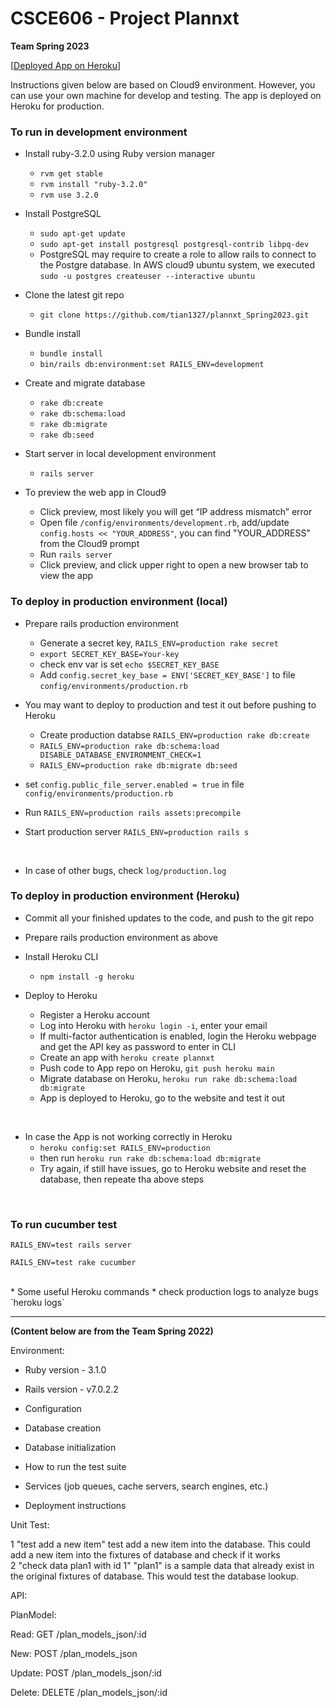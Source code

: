 # CSCE606 - Project Plannxt

**Team Spring 2023**

[[Deployed App on Heroku](https://plannxt.herokuapp.com/)]


Instructions given below are based on Cloud9 environment. However, you can use your own machine for develop and testing. The app is deployed on Heroku for production.

### To run in development environment

* Install ruby-3.2.0 using Ruby version manager
  * `rvm get stable`
  * `rvm install "ruby-3.2.0"`
  * `rvm use 3.2.0`

* Install PostgreSQL
  * `sudo apt-get update`
  * `sudo apt-get install postgresql postgresql-contrib libpq-dev`
  * PostgreSQL may require to create a role to allow rails to connect to the Postgre database. In AWS cloud9 ubuntu system, we executed `sudo -u postgres createuser --interactive ubuntu`

* Clone the latest git repo
  * `git clone https://github.com/tian1327/plannxt_Spring2023.git`

* Bundle install
  * `bundle install`
  * `bin/rails db:environment:set RAILS_ENV=development`

* Create and migrate database
  *  `rake db:create`
  *  `rake db:schema:load`
  *  `rake db:migrate`
  *  `rake db:seed`

* Start server in local development environment
  * `rails server`

* To preview the web app in Cloud9
  * Click preview, most likely you will get “IP address mismatch” error
  * Open file `/config/environments/development.rb`, add/update `config.hosts << "YOUR_ADDRESS"`, you can find "YOUR_ADDRESS" from the Cloud9 prompt
  * Run `rails server`
  * Click preview, and click upper right to open a new browser tab to view the app


### To deploy in production environment (local)
* Prepare rails production environment
  * Generate a secret key, `RAILS_ENV=production rake secret`
  * `export SECRET_KEY_BASE=Your-key`
  * check env var is set `echo $SECRET_KEY_BASE`
  * Add `config.secret_key_base = ENV['SECRET_KEY_BASE']` to file `config/environments/production.rb`
  
* You may want to deploy to production and test it out before pushing to Heroku
  * Create production databse `RAILS_ENV=production rake db:create`
  * `RAILS_ENV=production rake db:schema:load DISABLE_DATABASE_ENVIRONMENT_CHECK=1`
  * `RAILS_ENV=production rake db:migrate db:seed`

* set `config.public_file_server.enabled = true` in file `config/environments/production.rb`
* Run `RAILS_ENV=production rails assets:precompile`
* Start production server `RAILS_ENV=production rails s`

<br/>

* In case of other bugs, check `log/production.log` 

### To deploy in production environment (Heroku)

* Commit all your finished updates to the code, and push to the git repo 
* Prepare rails production environment as above

* Install Heroku CLI
  * `npm install -g heroku`

* Deploy to Heroku
  * Register a Heroku account
  * Log into Heroku with `heroku login -i`, enter your email
  * If multi-factor authentication is enabled, login the Heroku webpage and get the API key as password to enter in CLI
  * Create an app with `heroku create plannxt`
  * Push code to App repo on Heroku, `git push heroku main`
  * Migrate database on Heroku, `heroku run rake db:schema:load db:migrate`
  * App is deployed to Heroku, go to the website and test it out

<br/>

* In case the App is not working correctly in Heroku
  <!-- * Go to Heroku website, `reset the database`  -->
  * `heroku config:set RAILS_ENV=production`
  * then run `heroku run rake db:schema:load db:migrate` 
  * Try again, if still have issues, go to Heroku website and reset the database, then repeate tha above steps

<br/>

### To run cucumber test
```console
RAILS_ENV=test rails server
```

```console
RAILS_ENV=test rake cucumber
```


<br/>
* Some useful Heroku commands
  * check production logs to analyze bugs `heroku logs`

---
**(Content below are from the Team Spring 2022)**

Environment:

* Ruby version - 3.1.0

* Rails version - v7.0.2.2

* Configuration

* Database creation

* Database initialization

* How to run the test suite

* Services (job queues, cache servers, search engines, etc.)

* Deployment instructions

Unit Test:

1 "test add a new item"
 test add a new item into the database. This could add a new item into the fixtures of database and check if it works  
2 "check data plan1 with id 1" 
 "plan1" is a sample data that already exist in the original fixtures of database. This would test the database lookup.

API:

PlanModel:

 Read: GET /plan_models_json/:id
 
 New: POST /plan_models_json
 
 Update: POST /plan_models_json/:id
 
 Delete: DELETE /plan_models_json/:id

